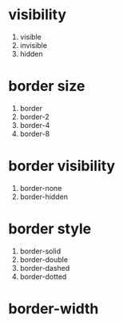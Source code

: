 # visibility
1. visible
2. invisible
3. hidden

# border size
1. border
2. border-2
3. border-4
4. border-8

# border visibility
1. border-none
2. border-hidden

# border style
1. border-solid
2. border-double
3. border-dashed
4. border-dotted

# border-width
